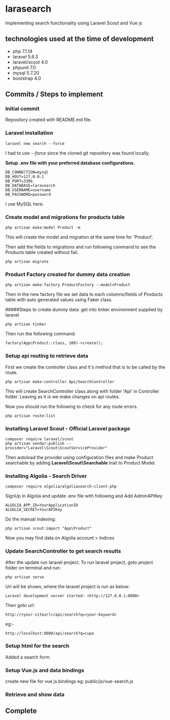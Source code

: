 # larasearch
Implementing search functionality using Laravel Scout and Vue js

## technologies used at the time of development
- php 7.1.14
- laravel 5.6.3
- laravel/scout 4.0
- phpunit 7.0
- mysql 5.7.20
- bootstrap 4.0

## Commits / Steps to implement

### Initial commit
Repository created with README.md file.

### Laravel installation

```angular2html
laravel new search --force
```
I had to use *--force* since the cloned git repository was found locally.

**Setup .env file with your preferred database configurations.**
```angular2html
DB_CONNECTION=mysql
DB_HOST=127.0.0.1
DB_PORT=3306
DB_DATABASE=larasearch
DB_USERNAME=username
DB_PASSWORD=password
```
I use MySQL here.

### Create model and migrations for products table

```angular2html
php artisan make:model Product -m
```
This will create the model and migration at the same time for 'Product'.

Then add the fields to migrations and run following command to see the Products table created without fail.
```angular2html
php artisan migrate
```

### Product Factory created for dummy data creation

```angular2html
php artisan make:factory ProductFactory --model=Product
```
Then in the new factory file we set data to each columns/fields of Products table with auto generated values using Faker class.

#####Steps to create dummy data:
get into tinker environment supplied by laravel
```angularjs
php artisan tinker
```
Then run the following command:
```angularjs
factory(App\Product::class, 100)->create();
```

### Setup api routing to retrieve data
First we create the controller class and it's method that is to be called by the route.
```angular2html
php artisan make:controller Api/SearchController
```
This will create SearchController class along with folder 'Api' in Controller folder.
Leaving as it is we make changes on api routes.

Now you should run the following to check for any route errors.
```angular2html
php artisan route:list
```

### Installing Laravel Scout - Official Laravel package
```angular2html
composer require laravel/scout
php artisan vendor:publish --provider="Laravel\Scout\ScoutServiceProvider"
```
Then autoload the provider using configuration files and make Product searchable by adding **Laravel\Scout\Searchable** trait to Product Model.

### Installing Algolia - Search Driver
```apacheconfig
composer require algolia/algoliasearch-client-php
```
SignUp in Algolia and update .env file with following and Add AdminAPIKey
```apacheconfig
ALGOLIA_APP_ID=YourApplicationID
ALGOLIA_SECRET=YourAPIKey
```
Do the manual indexing:
```apacheconfig
php artisan scout:import "App\Product"
```
Now you may find data on Algolia account > Indices

### Update SearchController to get search results
After the update run laravel project. To run laravel project, goto project folder on terminal and run:
```apacheconfig
php artisan serve
```
Url will be shown, where the laravel project is run as below:
```apacheconfig
Laravel development server started: <http://127.0.0.1:8000>
```
Then goto url:
```apacheconfig
http://<your-siteurl>/api/search?q=<your-keyword>
```
eg:-
```apacheconfig
http://localhost:8000/api/search?q=cupa
```

### Setup html for the search
Added a search form.

### Setup Vue.js and data bindings
create new file for vue js bindings eg: public/js/vue-search.js

### Retrieve and show data


## Complete